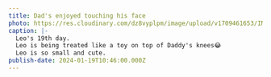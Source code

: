 ```yaml
---
title: Dad's enjoyed touching his face
photo: https://res.cloudinary.com/dz8vyplpm/image/upload/v1709461653/IMG_8446_ue3uxk.jpg
caption: |-
  Leo's 19th day.
  Leo is being treated like a toy on top of Daddy's knees😂
  Leo is so small and cute.
publish-date: 2024-01-19T10:46:00.000Z
---
```

